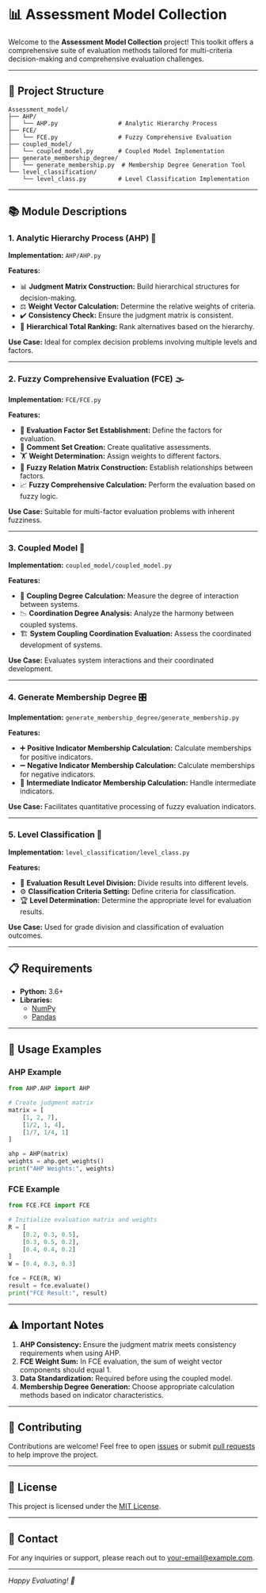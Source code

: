 # 📊 Assessment Model Collection

Welcome to the **Assessment Model Collection** project! This toolkit offers a comprehensive suite of evaluation methods tailored for multi-criteria decision-making and comprehensive evaluation challenges.

---

## 📁 Project Structure

```
Assessment_model/
├── AHP/
│   └── AHP.py                 # Analytic Hierarchy Process
├── FCE/
│   └── FCE.py                 # Fuzzy Comprehensive Evaluation
├── coupled_model/
│   └── coupled_model.py       # Coupled Model Implementation
├── generate_membership_degree/
│   └── generate_membership.py  # Membership Degree Generation Tool
└── level_classification/
    └── level_class.py         # Level Classification Implementation
```

---

## 📚 Module Descriptions

### 1. Analytic Hierarchy Process (AHP) 🧮
**Implementation:** `AHP/AHP.py`

**Features:**
- 📊 **Judgment Matrix Construction:** Build hierarchical structures for decision-making.
- ⚖️ **Weight Vector Calculation:** Determine the relative weights of criteria.
- ✔️ **Consistency Check:** Ensure the judgment matrix is consistent.
- 🥇 **Hierarchical Total Ranking:** Rank alternatives based on the hierarchy.

**Use Case:** Ideal for complex decision problems involving multiple levels and factors.

---

### 2. Fuzzy Comprehensive Evaluation (FCE) 🌫️
**Implementation:** `FCE/FCE.py`

**Features:**
- 📝 **Evaluation Factor Set Establishment:** Define the factors for evaluation.
- 💬 **Comment Set Creation:** Create qualitative assessments.
- 🏋️ **Weight Determination:** Assign weights to different factors.
- 🔗 **Fuzzy Relation Matrix Construction:** Establish relationships between factors.
- 📈 **Fuzzy Comprehensive Calculation:** Perform the evaluation based on fuzzy logic.

**Use Case:** Suitable for multi-factor evaluation problems with inherent fuzziness.

---

### 3. Coupled Model 🔗
**Implementation:** `coupled_model/coupled_model.py`

**Features:**
- 🔄 **Coupling Degree Calculation:** Measure the degree of interaction between systems.
- 📉 **Coordination Degree Analysis:** Analyze the harmony between coupled systems.
- 🏗️ **System Coupling Coordination Evaluation:** Assess the coordinated development of systems.

**Use Case:** Evaluates system interactions and their coordinated development.

---

### 4. Generate Membership Degree 🎛️
**Implementation:** `generate_membership_degree/generate_membership.py`

**Features:**
- ➕ **Positive Indicator Membership Calculation:** Calculate memberships for positive indicators.
- ➖ **Negative Indicator Membership Calculation:** Calculate memberships for negative indicators.
- 🔄 **Intermediate Indicator Membership Calculation:** Handle intermediate indicators.

**Use Case:** Facilitates quantitative processing of fuzzy evaluation indicators.

---

### 5. Level Classification 🏅
**Implementation:** `level_classification/level_class.py`

**Features:**
- 📂 **Evaluation Result Level Division:** Divide results into different levels.
- ⚙️ **Classification Criteria Setting:** Define criteria for classification.
- 🏆 **Level Determination:** Determine the appropriate level for evaluation results.

**Use Case:** Used for grade division and classification of evaluation outcomes.

---

## 📋 Requirements

- **Python:** 3.6+
- **Libraries:**
  - [NumPy](https://numpy.org/)
  - [Pandas](https://pandas.pydata.org/)

---

## 🚀 Usage Examples

### AHP Example

```python
from AHP.AHP import AHP

# Create judgment matrix
matrix = [
    [1, 2, 7],
    [1/2, 1, 4],
    [1/7, 1/4, 1]
]

ahp = AHP(matrix)
weights = ahp.get_weights()
print("AHP Weights:", weights)
```

### FCE Example

```python
from FCE.FCE import FCE

# Initialize evaluation matrix and weights
R = [
    [0.2, 0.3, 0.5],
    [0.3, 0.5, 0.2],
    [0.4, 0.4, 0.2]
]
W = [0.4, 0.3, 0.3]

fce = FCE(R, W)
result = fce.evaluate()
print("FCE Result:", result)
```

---

## ⚠️ Important Notes

1. **AHP Consistency:** Ensure the judgment matrix meets consistency requirements when using AHP.
2. **FCE Weight Sum:** In FCE evaluation, the sum of weight vector components should equal 1.
3. **Data Standardization:** Required before using the coupled model.
4. **Membership Degree Generation:** Choose appropriate calculation methods based on indicator characteristics.

---

## 🤝 Contributing

Contributions are welcome! Feel free to open [issues](#) or submit [pull requests](#) to help improve the project.

---

## 📄 License

This project is licensed under the [MIT License](LICENSE).

---

## 📝 Contact

For any inquiries or support, please reach out to [your-email@example.com](mailto:your-email@example.com).

---

*Happy Evaluating! 🎉*

